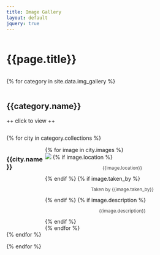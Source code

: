 ```yaml
---
title: Image Gallery
layout: default
jquery: true
---
```


<div class="card">
<h1>{{page.title}}</h1>
</div>

{% for category in site.data.img_gallery %}

<div class="card indexing" id="expand-{{category.name}}">
    <h2>{{category.name}}</h2>
    <p>++ click to view ++</p>
</div>

{% for city in category.collections %}
<div class="onexpand-{{category.name}} sub-container">
    <div class="sub-left">
        <div class="card">
            <h3>{{city.name}}</h3>
        </div>
    </div>
    <div class="sub-right">
        {% for image in city.images %}
        <div class="card">
            <img src="{{image.url}}" />
            {% if image.location %}
            <p class="note">{{image.location}}</p>
            {% endif %}
            {% if image.taken_by %}
            <p class="note">Taken by {{image.taken_by}}</p>
            {% endif %}
            {% if image.description %}
            <p class="note">{{image.description}}</p>
            {% endif %}
        </div>
        {% endfor %}
    </div>
</div>
{% endfor %}

{% endfor %}

<script>
$(document).ready(function() {
    {% for category in site.data.img_gallery  %}
    $('.onexpand-{{category.name}}').hide();
    $('#expand-{{category.name}}').click(function() {
        $('.onexpand-{{category.name}}').slideToggle('slow');
    });
    {% endfor %}
});
</script>

<style>
.card {
    overflow-y: hidden;
}
.card img {
    text-align: center;
    max-width: 90%;
    margin-left: auto;
    margin-right: auto;
}
p.note {
    text-align: center;
    font-size: 12px;
    color: #444;
}
div.sub-container {
    display: flex;
    flex-direction: row;
}
div.sub-left {
    width: 20%;
    margin: 0;
    display: flex;
    flex-direction: column;
}
div.sub-right {
    width: 80%;
    margin: 0;
    display: flex;
    flex-direction: column;
}
</style>